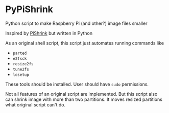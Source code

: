 # PyPiShrink

Python script to make Raspberry Pi (and other?) image files smaller

Inspired by [PiShrink](https://github.com/Drewsif/PiShrink) but written in Python

As an original shell script, this script just automates running commands like

* `parted`
* `e2fsck`
* `resize2fs`
* `tune2fs`
* `losetup`

These tools should be installed. User should have `sudo` permissions.

Not all features of an original script are implemented. But this script also can shrink image with more than two 
partitions. It moves resized partitions what original script can't do.  